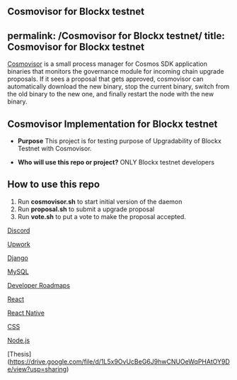 Cosmovisor for Blockx testnet
---
permalink: /Cosmovisor for Blockx testnet/
title: Cosmovisor for Blockx testnet
---

[Cosmovisor](https://docs.cosmos.network/main/tooling/cosmovisor) is a small process manager for Cosmos SDK application binaries that monitors the governance module for incoming chain upgrade proposals. If it sees a proposal that gets approved, cosmovisor can automatically download the new binary, stop the current binary, switch from the old binary to the new one, and finally restart the node with the new binary.

## Cosmovisor Implementation for Blockx testnet
* **Purpose**
This project is for testing purpose of Upgradability of Blockx Testnet with Cosmovisor.

* **Who will use this repo or project?**
ONLY Blockx testnet developers

## How to use this repo

1. Run **cosmovisor.sh** to start initial version of the daemon
2. Run **proposal.sh** to submit a upgrade proposal
3. Run **vote.sh** to put a vote to make the proposal accepted.

[Discord](https://drive.google.com/file/d/1fvxpb6hhj_09_un40hnP6AeGn1oIib-c/view?usp=sharing)

[Upwork](https://drive.google.com/file/d/1Vi5WnrifzBOVfqGQkTG2AQUxz4pXjTUe/view?usp=sharing)

[Django](https://drive.google.com/file/d/1664VHU7rpxaEeEslrfnj-fx9BYbKT2Zb/view?usp=sharing)

[MySQL](https://drive.google.com/file/d/1Sb1gG6uEtlpCWofDgiTtMxoW_Kk80wFi/view?usp=drive_link)

[Developer Roadmaps](https://drive.google.com/file/d/1iPaZlyJRbQW5Vmtq6a0a5EnmVkzLk150/view?usp=sharing)

[React](https://drive.google.com/file/d/12xvh20s2-iz4XtLlfszPc93nmKb22-N0/view?usp=drive_link)

[React Native](https://drive.google.com/file/d/1BuriQQvoXh4Xjo3U7iZf_t7EQaonB3d4/view?usp=sharing)

[CSS](https://drive.google.com/file/d/1pgtEV1VImNfO0x03zZe-5URohjVce2NJ/view?usp=sharing)

[Node.js](https://drive.google.com/file/d/1EyUSFNTAp_r0dbSN4fnfYy6EoI0A9Le5/view?usp=drive_link)

[Thesis] (https://drive.google.com/file/d/1L5x9OvUcBeG6J9hwCNUOeWqPHAtOY9De/view?usp=sharing)
